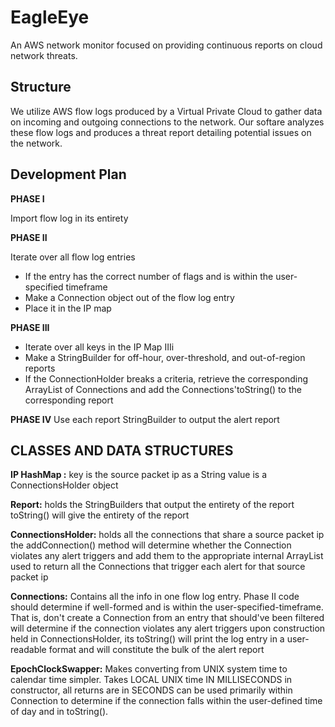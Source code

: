 # EagleEye
An AWS network monitor focused on providing continuous reports on cloud network threats.

## **Structure**
We utilize AWS flow logs produced by a Virtual Private Cloud to gather data on incoming and outgoing connections to the network. Our softare analyzes these flow logs and produces a threat report detailing potential issues on the network.


## **Development Plan**

**PHASE I**

Import flow log in its entirety

**PHASE II** 

Iterate over all flow log entries

 - If the entry has the correct number of flags and is within the
   user-specified timeframe
 - Make a Connection object out of the flow log entry
 - Place it in the IP map

**PHASE III** 

 - Iterate over all keys in the IP Map IIIi 
 - Make a StringBuilder for off-hour, over-threshold, and out-of-region reports
  - If the ConnectionHolder breaks a criteria, retrieve the corresponding ArrayList of
  Connections and add the Connections'toString() to the corresponding report

**PHASE IV** 
Use each report StringBuilder to output the alert report

## CLASSES AND DATA STRUCTURES

**IP HashMap :**
  key is the source packet ip as a String
  value is a ConnectionsHolder object
  
**Report:** 
  holds the StringBuilders that output the entirety of the report
  toString() will give the entirety of the report 

**ConnectionsHolder:**
  holds all the connections that share a source packet ip
  the addConnection() method will determine whether the Connection violates any alert triggers and add them to the appropriate internal ArrayList
  used to return all the Connections that trigger each alert for that source packet ip
  
**Connections:**
  Contains all the info in one flow log entry. Phase II code should determine if well-formed and is within the user-specified-timeframe. That is, don't create a Connection from an entry that should've been filtered will determine if the connection violates any alert triggers upon construction held in ConnectionsHolder, its toString() will print the log entry in a user-readable format and will constitute the bulk of the alert report

**EpochClockSwapper:**
  Makes converting from UNIX system time to calendar time simpler. Takes LOCAL UNIX time IN MILLISECONDS in constructor, all returns are in SECONDS can be used primarily within Connection to determine if the connection falls within the user-defined time of day and in toString().
